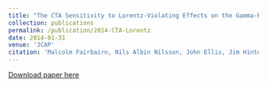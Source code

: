 ```yaml
---
title: "The CTA Sensitivity to Lorentz-Violating Effects on the Gamma-Ray Horizon"
collection: publications
permalink: /publication/2014-CTA-Lorentz
date: 2014-01-31
venue: 'JCAP'
citation: 'Malcolm Fairbairn, Nils Albin Nilsson, John Ellis, Jim Hinton, Richard White, "The CTA Sensitivity to Lorentz-Violating Effects on the Gamma-Ray Horizon " <i>JCAP</i>. 1406 (2014) 005'
---
```


[Download paper here](https://arxiv.org/pdf/1401.8178.pdf')

